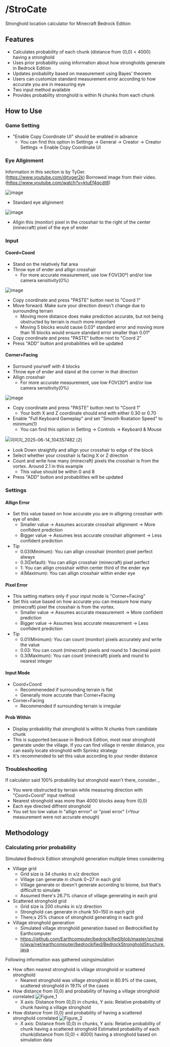 # /StroCate
Stronghold location calculator for Minecraft Bedrock Edition

## Features
* Calculates probability of each chunk (distance from (0,0) < 4000) having a stronghold
* Uses prior probability using information about how strongholds generate in Bedrock Edition
* Updates probability based on measurement using Bayes' theorem
* Users can customize standard measurement error according to how accurate you are in measuring eye
* Two input method available
* Provides probability stronghold is within N chunks from each chunk

## How to Use
### Game Setting
* "Enable Copy Coordinate UI" should be enabled in advance
  - You can find this option in Settings → General → Creator → Creator Settings → Enable Copy Coordinate UI

### Eye Allginment
Information in this section is by TyGer. (https://www.youtube.com/@tyger2k)
Borrowed image from their video. (https://www.youtube.com/watch?v=ktuEf4qcdt8)

![image](https://github.com/user-attachments/assets/c0b2e424-1f80-4423-bab7-6d209191a3bc)
* Standard eye allginment

![image](https://github.com/user-attachments/assets/d7e220e3-fbea-4911-8d82-cd0a2ba29577)
* Allgin this (monitor) pixel in the crosshair to the right of the center (minecraft) pixel of the eye of ender

### Input
#### Coord+Coord
* Stand on the relatively flat area
* Throw eye of ender and allign crosshair
  - For more accurate measurement, use low FOV(30°) and/or low camera sensitivity(0%)
 
![image](https://github.com/user-attachments/assets/560213de-383a-49ad-9e6b-70c1d547045e)
* Copy coordinate and press "PASTE" button next to "Coord 1"
* Move forward. Make sure your direction doesn't change due to surrounding terrain 
  - Moving more distance does make prediction accurate, but not being obstructed by terrain is much more important
  - Moving 5 blocks would cause 0.03° standard error and moving more than 16 blocks would ensure standard error smaller than 0.01°
* Copy coordinate and press "PASTE" button next to "Coord 2"
* Press "ADD" button and probabilities will be updated

#### Corner+Facing
* Surround yourself with 4 blocks
* Throw eye of ender and stand at the corner in that direction
* Allign crosshair
    - For more accurate measurement, use low FOV(30°) and/or low camera sensitivity(0%)
      
![image](https://github.com/user-attachments/assets/66b8774d-bf5c-489b-8ebc-5132ef9cf707)
* Copy coordinate and press "PASTE" button next to "Coord 1"
  - Your both X and Z coordinate should end with either 0.30 or 0.70
* Enable "Full Keyboard Gameplay" and set "Smooth Roatation Speed" to minimum(1)
  - You can find this option in Setting → Controls → Keyboard & Mouse

![이미지_2025-06-14_104357482 (2)](https://github.com/user-attachments/assets/5cfe22f3-b4e5-465d-91c4-99acb6891ae7)
* Look Down straightly and allign your crosshair to edge of the block
* Select whether your crosshair is facing X or Z direction
* Count and write how many (minecraft) pixels the crosshair is from the vortex. Around 2.1 in this example
  - This value should be within 0 and 8
* Press "ADD" button and probabilities will be updated

### Settings
#### Allign Error
* Set this value based on how accurate you are in alligning crosshair with eye of ender.
  - Smaller value → Assumes accurate crosshair allignment → More confident prediction
  - Bigger value → Assumes less accurate crosshair allignment → Less confident prediction
* Tip
  - 0.03(Minimum): You can allign crosshair (monitor) pixel perfect always
  - 0.3(Default): You can allign crosshair (minecraft) pixel perfect
  - 1: You can allign crosshair within center third of the ender eye
  - 4(Maximum): You can allign crosshair within ender eye

#### Pixel Error
* This setting matters only if your input mode is "Corner+Facing"
* Set this value based on how accurate you can measure how many (minecraft) pixel the crosshair is from the vortex.
  - Smaller value → Assumes accurate measurement → More confident prediction
  - Bigger value → Assumes less accurate measurement → Less confident prediction
* Tip
  - 0.01(Minimum): You can count (monitor) pixels accurately and write the value
  - 0.03: You can count (minecraft) pixels and round to 1 decimal point
  - 0.3(Maximum): You can count (minecraft) pixels and round to nearest integer

#### Input Mode
* Coord+Coord
  - Recommeneded if surrounding terrain is flat
  - Generally more accurate than Corner+Facing
* Corner+Facing
  - Recommended if surrounding terrain is irregular
 
#### Prob Within
* Display probability that stronghold is within N chunks from candidate chunk
* This is supported because in Bedrock Edition, most near stronghold generate under the village. If you can find village in render distance, you can easily locate stronghold with Sprinkz strategy
* It's recommended to set this value according to your render distance

### Troubleshooting
If calculator said 100% probability but stronghold wasn't there, consider..,
* You were obstructed by terrain while measuring direction with "Coord+Coord" input method
* Nearest stronghold was more than 4000 blocks away from (0,0)
* Each eye directed diffrent stronghold
* You set too low value in "allign errror" or "pixel error" (=Your measurement were not accurate enough)

## Methodology
### Calculating prior probability
Simulated Bedrock Edition stronghold generation multiple times considering
* Village grid
  - Grid size is 34 chunks in x/z direction
  - Village can generate in chunk 0~27 in each grid
  - Village generate or doesn't generate according to biome, but that's difficult to simulate
  - Assumed there's 26.7% chance of village generating in each grid
* Scattered stronghold grid
  - Grid size is 200 chunks in x/z direction
  - Stronghold can generate in chunk 50~150 in each grid
  - There;s 25% chance of stronghold generating in each grid
* Village stronghold generation
  - Simulated village stronghold generation based on Bedrockified by Earthcomputer
  - https://github.com/Earthcomputer/bedrockified/blob/master/src/main/java/net/earthcomputer/bedrockified/BedrockStrongholdStructure.java

Following information was gathered usingsimulation
* How often nearest stronghold is village stronghold or scattered stronghold
  - Nearest stronghold was village stronghold in 80.9% of the cases, scattered stronghold in 19.1% of the cases
* How distance from (0,0) and probability of having a village stronghold correlated
![Figure_1](https://github.com/user-attachments/assets/9d293f01-8ec5-4f7f-8da1-7a5675671380)
  - X axis: Distance from (0,0) in chunks, Y axis: Relative probability of chunk having a village stronghold
* How distance from (0,0) and probability of having a scattered stronghold correlated
![Figure_2](https://github.com/user-attachments/assets/2594939e-aee5-4d31-9ce5-a5cd6043370c)
  - X axis: Distance from (0,0) in chunks, Y axis: Relative probability of chunk having a scattered stronghold
Estimated probability of each chunk(distance from (0,0) < 4000) having a stronghold based on simulation data



